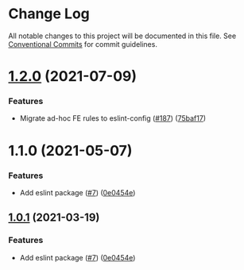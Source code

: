 # Change Log

All notable changes to this project will be documented in this file.
See [Conventional Commits](https://conventionalcommits.org) for commit guidelines.

# [1.2.0](https://github.com/offsideswap/offside-toolkit/tree/master/packages/eslint-config-offside/compare/@offsideswap/eslint-config-offside@1.1.0...@offsideswap/eslint-config-offside@1.2.0) (2021-07-09)


### Features

* Migrate ad-hoc FE rules to eslint-config ([#187](https://github.com/offsideswap/offside-toolkit/tree/master/packages/eslint-config-offside/issues/187)) ([75baf17](https://github.com/offsideswap/offside-toolkit/tree/master/packages/eslint-config-offside/commit/75baf175c8316fdfc549bc99e2bc38d65b18c5b6))





# 1.1.0 (2021-05-07)


### Features

* Add eslint package ([#7](https://github.com/offsideswap/offside-toolkit/tree/master/packages/eslint-config-offside/issues/7)) ([0e0454e](https://github.com/offsideswap/offside-toolkit/tree/master/packages/eslint-config-offside/commit/0e0454eb9a63e976934956dc5c66fbef2ce2017a))





## [1.0.1](https://github.com/offsideswap/offside-toolkit/tree/master/packages/eslint-config-offside/compare/@offsideswap-libs/eslint-config-offside@1.0.1...@offsideswap-libs/eslint-config-offside@1.0.1) (2021-03-19)


### Features

* Add eslint package ([#7](https://github.com/offsideswap/offside-toolkit/tree/master/packages/eslint-config-offside/issues/7)) ([0e0454e](https://github.com/offsideswap/offside-toolkit/tree/master/packages/eslint-config-offside/commit/0e0454eb9a63e976934956dc5c66fbef2ce2017a))
